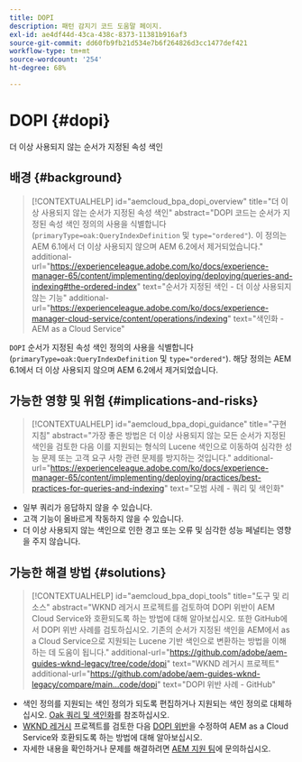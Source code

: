 ```yaml
---
title: DOPI
description: 패턴 감지기 코드 도움말 페이지.
exl-id: ae4df44d-43ca-438c-8373-11381b916af3
source-git-commit: dd60fb9fb21d534e7b6f264826d3cc1477def421
workflow-type: tm+mt
source-wordcount: '254'
ht-degree: 68%

---
```


# DOPI {#dopi}

더 이상 사용되지 않는 순서가 지정된 속성 색인

## 배경 {#background}

>[!CONTEXTUALHELP]
>id="aemcloud_bpa_dopi_overview"
>title="더 이상 사용되지 않는 순서가 지정된 속성 색인"
>abstract="DOPI 코드는 순서가 지정된 속성 색인 정의의 사용을 식별합니다(`primaryType=oak:QueryIndexDefinition` 및 `type="ordered"`). 이 정의는 AEM 6.1에서 더 이상 사용되지 않으며 AEM 6.2에서 제거되었습니다."
>additional-url="https://experienceleague.adobe.com/ko/docs/experience-manager-65/content/implementing/deploying/deploying/queries-and-indexing#the-ordered-index" text="순서가 지정된 색인 - 더 이상 사용되지 않는 기능"
>additional-url="https://experienceleague.adobe.com/ko/docs/experience-manager-cloud-service/content/operations/indexing" text="색인화 - AEM as a Cloud Service"

`DOPI`  순서가 지정된 속성 색인 정의의 사용을 식별합니다(`primaryType=oak:QueryIndexDefinition` 및 `type="ordered"`). 해당 정의는 AEM 6.1에서 더 이상 사용되지 않으며 AEM 6.2에서 제거되었습니다.

## 가능한 영향 및 위험 {#implications-and-risks}

>[!CONTEXTUALHELP]
>id="aemcloud_bpa_dopi_guidance"
>title="구현 지침"
>abstract="가장 좋은 방법은 더 이상 사용되지 않는 모든 순서가 지정된 색인을 검토한 다음 이를 지원되는 형식의 Lucene 색인으로 이동하여 심각한 성능 문제 또는 고객 요구 사항 관련 문제를 방지하는 것입니다."
>additional-url="https://experienceleague.adobe.com/ko/docs/experience-manager-65/content/implementing/deploying/practices/best-practices-for-queries-and-indexing" text="모범 사례 - 쿼리 및 색인화"

* 일부 쿼리가 응답하지 않을 수 있습니다.
* 고객 기능이 올바르게 작동하지 않을 수 있습니다.
* 더 이상 사용되지 않는 색인으로 인한 경고 또는 오류 및 심각한 성능 페널티는 영향을 주지 않습니다.

## 가능한 해결 방법 {#solutions}

>[!CONTEXTUALHELP]
>id="aemcloud_bpa_dopi_tools"
>title="도구 및 리소스"
>abstract="WKND 레거시 프로젝트를 검토하여 DOPI 위반이 AEM Cloud Service와 호환되도록 하는 방법에 대해 알아보십시오. 또한 GitHub에서 DOPI 위반 사례를 검토하십시오. 기존의 순서가 지정된 색인을 AEM에서 as a Cloud Service으로 지원되는 Lucene 기반 색인으로 변환하는 방법을 이해하는 데 도움이 됩니다."
>additional-url="https://github.com/adobe/aem-guides-wknd-legacy/tree/code/dopi" text="WKND 레거시 프로젝트"
>additional-url="https://github.com/adobe/aem-guides-wknd-legacy/compare/main...code/dopi" text="DOPI 위반 사례 - GitHub"

* 색인 정의를 지원되는 색인 정의가 되도록 편집하거나 지원되는 색인 정의로 대체하십시오. [Oak 쿼리 및 색인화](https://experienceleague.adobe.com/ko/docs/experience-manager-65/content/implementing/deploying/deploying/queries-and-indexing)를 참조하십시오.
* [WKND 레거시](https://github.com/adobe/aem-guides-wknd-legacy/tree/code/dopi) 프로젝트를 검토한 다음 [DOPI 위반](https://github.com/adobe/aem-guides-wknd-legacy/compare/main...code/dopi)을 수정하여 AEM as a Cloud Service와 호환되도록 하는 방법에 대해 알아보십시오.
* 자세한 내용을 확인하거나 문제를 해결하려면 [AEM 지원 팀](https://helpx.adobe.com/kr/enterprise/using/support-for-experience-cloud.html)에 문의하십시오.
